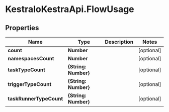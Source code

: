 # KestraIoKestraApi.FlowUsage

## Properties

Name | Type | Description | Notes
------------ | ------------- | ------------- | -------------
**count** | **Number** |  | [optional] 
**namespacesCount** | **Number** |  | [optional] 
**taskTypeCount** | **{String: Number}** |  | [optional] 
**triggerTypeCount** | **{String: Number}** |  | [optional] 
**taskRunnerTypeCount** | **{String: Number}** |  | [optional] 


